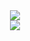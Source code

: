 <div align="center">
  <a href="https://jhyub.dev/"><img src="https://github-readme-stats.vercel.app/api/top-langs/?username=Jhyub&theme=tokyonight&title_color=fff&text_color=fff&show_icons=true&count_private=true&layout=compact&langs_count=10&count_private=true&hide_border=true"></a><br>
  <a href="https://acmicpc.net/user/jhyub"><img src="http://mazassumnida.wtf/api/v2/generate_badge?boj=jhyub"></a>
</div>
